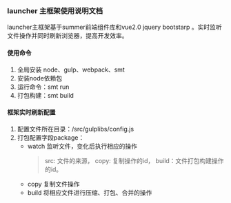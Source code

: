 ### launcher 主框架使用说明文档

launcher主框架基于summer前端组件库和vue2.0 jquery bootstarp 。实时监听文件操作并同时刷新浏览器，提高开发效率。

#### 使用命令
1. 全局安装 node、gulp、webpack、smt 
2. 安装node依赖包
3. 运行命令：smt run
4. 打包构建：smt build 

#### 框架实时刷新配置
1. 配置文件所在目录：/src/gulplibs/config.js
2. 打包配置字段package：
    - watch 监听文件，变化后执行相应的操作
        > src: 文件的来源， copy: 复制操作的id，  build：文件打包构建操作的id。  
    - copy 复制文件操作
    - build 将相应文件进行压缩、打包、合并的操作

